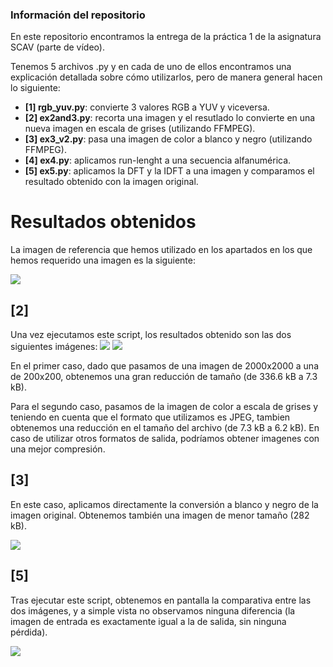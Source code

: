 ### Información del repositorio
En este repositorio encontramos la entrega de la práctica 1 de la asignatura SCAV (parte de vídeo). 

Tenemos 5 archivos .py y en cada de uno de ellos encontramos una explicación detallada sobre cómo utilizarlos, pero de manera general hacen lo siguiente:

- **[1] rgb_yuv.py**: convierte 3 valores RGB a YUV y viceversa.
- **[2] ex2and3.py**: recorta una imagen y el resutlado lo convierte en una nueva imagen en escala de grises (utilizando FFMPEG).
- **[3] ex3_v2.py**: pasa una imagen de color a blanco y negro (utilizando FFMPEG).
- **[4] ex4.py**: aplicamos run-lenght a una secuencia alfanumérica.
- **[5] ex5.py**: aplicamos la DFT y la IDFT a una imagen y comparamos el resultado obtenido con la imagen original.

# Resultados obtenidos
La imagen de referencia que hemos utilizado en los apartados en los que hemos requerido una imagen es la siguiente:

![](https://drive.google.com/uc?export=view&id=15GJsZnb0ugWx2UiARS7o2ENTFPopMajR
)

## [2]
Una vez ejecutamos este script, los resultados obtenido son las dos siguientes imágenes:
![](https://drive.google.com/uc?export=view&id=1RfhvISMt7ilk5uS9r1iKXoDu491TYg50)    ![](https://drive.google.com/uc?export=view&id=1iPUK-NE9_y_xJ-mhLVJ0s-BHLWvgxKO6)

En el primer caso, dado que pasamos de una imagen de 2000x2000 a una de 200x200, obtenemos una gran reducción de tamaño (de 336.6 kB a 7.3 kB).

Para el segundo caso, pasamos de la imagen de color a escala de grises y teniendo en cuenta que el formato que utilizamos es JPEG, tambien obtenemos una reducción en el tamaño del archivo (de 7.3 kB a 6.2 kB). En caso de utilizar otros formatos de salida, podríamos obtener imagenes con una mejor compresión.

## [3]
En este caso, aplicamos directamente la conversión a blanco y negro de la imagen original. Obtenemos también una imagen de menor tamaño (282 kB).

![](https://drive.google.com/uc?export=view&id=1iPUK-NE9_y_xJ-mhLVJ0s-BHLWvgxKO6)

## [5]
Tras ejecutar este script, obtenemos en pantalla la comparativa entre las dos imágenes, y a simple vista no observamos ninguna diferencia (la imagen de entrada es exactamente igual a la de salida, sin ninguna pérdida).

![](https://drive.google.com/uc?export=view&id=1i7K1cw5FssH20VqWb6ogI2XAkW9KHON0)
